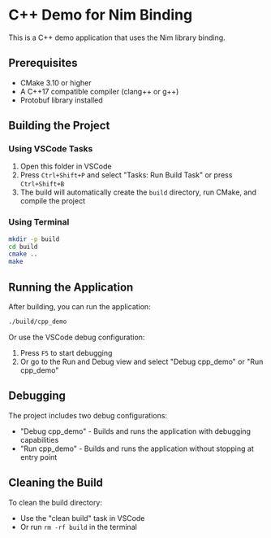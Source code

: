# C++ Demo for Nim Binding

This is a C++ demo application that uses the Nim library binding.

## Prerequisites

- CMake 3.10 or higher
- A C++17 compatible compiler (clang++ or g++)
- Protobuf library installed

## Building the Project

### Using VSCode Tasks

1. Open this folder in VSCode
2. Press `Ctrl+Shift+P` and select "Tasks: Run Build Task" or press `Ctrl+Shift+B`
3. The build will automatically create the `build` directory, run CMake, and compile the project

### Using Terminal

```bash
mkdir -p build
cd build
cmake ..
make
```

## Running the Application

After building, you can run the application:

```bash
./build/cpp_demo
```

Or use the VSCode debug configuration:
1. Press `F5` to start debugging
2. Or go to the Run and Debug view and select "Debug cpp_demo" or "Run cpp_demo"

## Debugging

The project includes two debug configurations:
- "Debug cpp_demo" - Builds and runs the application with debugging capabilities
- "Run cpp_demo" - Builds and runs the application without stopping at entry point

## Cleaning the Build

To clean the build directory:
- Use the "clean build" task in VSCode
- Or run `rm -rf build` in the terminal